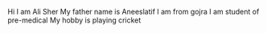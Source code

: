 Hi
I am Ali Sher 
My father name is Aneeslatif
I am from gojra
I am student of pre-medical 
My hobby is playing cricket
